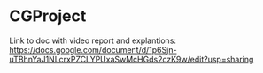 # CGProject
 Link to doc with video report and explantions: https://docs.google.com/document/d/1p6Sjn-uTBhnYaJ1NLcrxPZCLYPUxaSwMcHGds2czK9w/edit?usp=sharing 
